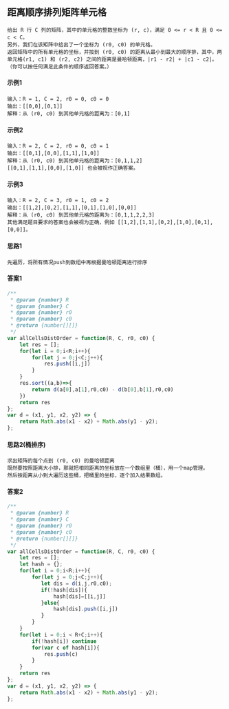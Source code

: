 ## 距离顺序排列矩阵单元格

    给出 R 行 C 列的矩阵，其中的单元格的整数坐标为 (r, c)，满足 0 <= r < R 且 0 <= c < C。
    另外，我们在该矩阵中给出了一个坐标为 (r0, c0) 的单元格。
    返回矩阵中的所有单元格的坐标，并按到 (r0, c0) 的距离从最小到最大的顺序排，其中，两单元格(r1, c1) 和 (r2, c2) 之间的距离是曼哈顿距离，|r1 - r2| + |c1 - c2|。（你可以按任何满足此条件的顺序返回答案。）
#### 示例1
    输入：R = 1, C = 2, r0 = 0, c0 = 0
    输出：[[0,0],[0,1]]
    解释：从 (r0, c0) 到其他单元格的距离为：[0,1]

#### 示例2
    输入：R = 2, C = 2, r0 = 0, c0 = 1
    输出：[[0,1],[0,0],[1,1],[1,0]]
    解释：从 (r0, c0) 到其他单元格的距离为：[0,1,1,2]
    [[0,1],[1,1],[0,0],[1,0]] 也会被视作正确答案。

#### 示例3
    输入：R = 2, C = 3, r0 = 1, c0 = 2
    输出：[[1,2],[0,2],[1,1],[0,1],[1,0],[0,0]]
    解释：从 (r0, c0) 到其他单元格的距离为：[0,1,1,2,2,3]
    其他满足题目要求的答案也会被视为正确，例如 [[1,2],[1,1],[0,2],[1,0],[0,1],[0,0]]。

#### 思路1
    先遍历，将所有情况push到数组中再根据曼哈顿距离进行排序
#### 答案1
    
```  javascript
/**
 * @param {number} R
 * @param {number} C
 * @param {number} r0
 * @param {number} c0
 * @return {number[][]}
 */
var allCellsDistOrder = function(R, C, r0, c0) {
    let res = [];
    for(let i = 0;i<R;i++){
        for(let j = 0;j<C;j++){
            res.push([i,j])
        }
    }
    res.sort((a,b)=>{
        return d(a[0],a[1],r0,c0) - d(b[0],b[1],r0,c0)
    })
    return res
};
var d = (x1, y1, x2, y2) => {
    return Math.abs(x1 - x2) + Math.abs(y1 - y2);
};
```

#### 思路2(桶排序)
    求出矩阵的每个点到 (r0, c0) 的曼哈顿距离
    既然要按照距离大小排，那就把相同距离的坐标放在一个数组里（桶），用一个map管理。
    然后按距离从小到大遍历这些桶，把桶里的坐标，逐个加入结果数组。
#### 答案2
```  javascript
/**
 * @param {number} R
 * @param {number} C
 * @param {number} r0
 * @param {number} c0
 * @return {number[][]}
 */
var allCellsDistOrder = function(R, C, r0, c0) {
    let res = [];
    let hash = {};
    for(let i = 0;i<R;i++){
        for(let j = 0;j<C;j++){
           let dis = d(i,j,r0,c0);
           if(!hash[dis]){
               hash[dis]=[[i,j]]
           }else{
               hash[dis].push([i,j])
           }
        }
    }
    for(let i = 0;i < R+C;i++){
        if(!hash[i]) continue
        for(var c of hash[i]){
            res.push(c)
        }
    }
    return res
};
var d = (x1, y1, x2, y2) => {
    return Math.abs(x1 - x2) + Math.abs(y1 - y2);
};
```